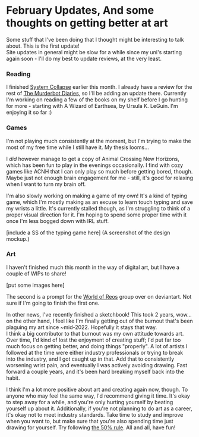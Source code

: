 # February Updates, And some thoughts on getting better at art

Some stuff that I've been doing that I thought might be interesting to talk about. This is the first update!    
Site updates in general might be slow for a while since my uni's starting again soon - I'll do my best to update reviews, at the very least.

### Reading

I finished [System Collapse](#) earlier this month. I already have a review for the rest of [The Murderbot Diaries](/reviews/murderbot), so I'll be adding an update there. Currently I'm working on reading a few of the books on my shelf before I go hunting for more - starting with A Wizard of Earthsea, by Ursula K. LeGuin. I'm enjoying it so far :)

### Games

I'm not playing much consistently at the moment, but I'm trying to make the most of my free time while I still have it. My thesis looms...  

I *did* however manage to get a copy of Animal Crossing New Horizons, which has been fun to play in the evenings occasionally. I find with cozy games like ACNH that I can only play so much before getting bored, though. Maybe just not enough brain engagement for me - still, it's good for relaxing when I want to turn my brain off.  

I'm also slowly working on making a game of my own! It's a kind of typing game, which I'm mostly making as an excuse to learn touch typing and save my wrists a little. It's currently stalled though, as I'm struggling to think of a proper visual direction for it. I'm hoping to spend some proper time with it once I'm less bogged down with IRL stuff.

[include a SS of the typing game here]
(A screenshot of the design mockup.)

### Art

I haven't finished much this month in the way of digital art, but I have a couple of WIPs to share!

[put some images here]

The second is a prompt for the [World of Reos](https://www.deviantart.com/world-of-reos) group over on deviantart. Not sure if I'm going to finish the first one.

In other news, I've recently finished a sketchbook! This took 2 years, wow... on the other hand, I feel like I'm finally getting out of the burnout that's been plaguing my art since ~mid-2022. Hopefully it stays that way.  
I think a big contributor to that burnout was my own attitude towards art. Over time, I'd kind of lost the enjoyment of creating stuff; I'd put far too much focus on getting better, and doing things "properly". A lot of artists I followed at the time were either industry professionals or trying to break into the industry, and I got caught up in that. Add that to consistently worsening wrist pain, and eventually I was actively avoiding drawing. Fast forward a couple years, and it's been hard breaking myself back into the habit.  

I think I'm a lot more positive about art and creating again now, though. To anyone who may feel the same way, I'd recommend giving it time. It's okay to step away for a while, and you're only hurting yourself by beating yourself up about it. Additionally, if you're not planning to do art as a career, it's okay not to meet industry standards. Take time to study and improve when you want to, but make sure that you're also spending time just drawing for yourself. Try following [the 50% rule](https://drawabox.com/lesson/0/2/50percent). All and all, have fun!
